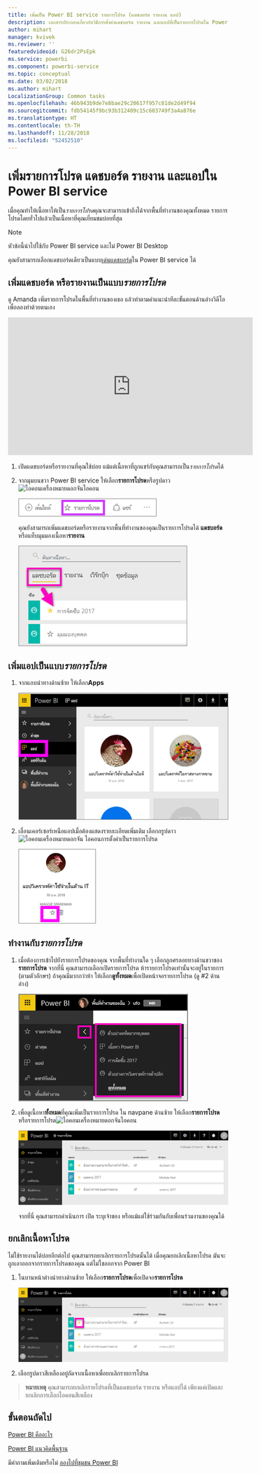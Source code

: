 ```yaml
---
title: เพิ่มเป็น Power BI service รายการโปรด (แดชบอร์ด รายงาน แอป)
description: เอกสารประกอบเกี่ยวกับวิธีการตั้งค่าแดชบอร์ด รายงาน และแอปที่เป็นรายการโปรดใน Power BI service
author: mihart
manager: kvivek
ms.reviewer: ''
featuredvideoid: G26dr2PsEpk
ms.service: powerbi
ms.component: powerbi-service
ms.topic: conceptual
ms.date: 03/02/2018
ms.author: mihart
LocalizationGroup: Common tasks
ms.openlocfilehash: 46b943b9de7e8bae29c20617f957c81de2d49f94
ms.sourcegitcommit: fdb54145f9bc93b312409c15c603749f3a4a876e
ms.translationtype: HT
ms.contentlocale: th-TH
ms.lasthandoff: 11/28/2018
ms.locfileid: "52452510"
---
```

# <a name="favorite-dashboards-reports-and-apps-in-power-bi-service"></a>เพิ่มรายการโปรด แดชบอร์ด รายงาน และแอปใน Power BI service
เมื่อคุณทำให้เนื้อหาให้เป็น*รายการโปรด*คุณจะสามารถเข้าถึงได้จากพื้นที่ทำงานของคุณทั้งหมด  รายการโปรดโดยทั่วไปแล้วเป็นเนื้อหาที่คุณเยี่ยมชมบ่อยที่สุด

> [!NOTE]
> หัวข้อนี้นำไปใช้กับ Power BI service และไม่ Power BI Desktop
> 
> 

คุณยังสามารถเลือกแดชบอร์ดเดียวเป็นแบบ[เด่นแดชบอร์ด](end-user-featured.md)ใน Power BI service ได้

## <a name="add-a-dashboard-or-report-as-a-favorite"></a>เพิ่มแดชบอร์ด หรือรายงานเป็นแบบ*รายการโปรด*
ดู Amanda เพิ่มรายการโปรดในพื้นที่ทำงานของเธอ แล้วทำตามคำแนะนำทีละขั้นตอนด้านล่างวิดีโอเพื่อลองทำด้วยตนเอง

<iframe width="560" height="315" src="https://www.youtube.com/embed/G26dr2PsEpk" frameborder="0" allowfullscreen></iframe>


1. เปิดแดชบอร์ดหรือรายงานที่คุณใช้บ่อย แม้แต่เนื้อหาที่ถูกแชร์กับคุณสามารถเป็น*รายการโปรด*ได้
2. จากมุมบนขวา Power BI service ให้เลือก**รายการโปรด**หรือรูปดาว![ไอคอนเครื่องหมายดอกจัน](./media/end-user-favorite/power-bi-favorite-icon.png)ไอคอน
   
   ![ไอคอนรายการโปรด](./media/end-user-favorite/powerbi-dashboard-favorite.png)
   
   คุณยังสามารถเพิ่มแดชบอร์ดหรือรายงานจากพื้นที่ทำงานของคุณเป็นรายการโปรดได้ **แดชบอร์ด**หรือแท็บมุมมองเนื้อหา**รายงาน**
   
   ![แท็บแดชบอร์ด มีเครื่องหมายดาวสีเหลือง](./media/end-user-favorite/power-bi-dashboard-favorite.png)

## <a name="add-an-app-as-a-favorite"></a>เพิ่มแอปเป็นแบบ*รายการโปรด*

1. จากแถบนำทางด้านซ้าย ให้เลือก**Apps**

   ![แดชบอร์ด](./media/end-user-favorite/power-bi-favorite-apps.png)

2. เลื่อนเคอร์เซอร์เหนือแอปเมื่อต้องแสดงรายละเอียดเพิ่มเติม  เลือกกรูปดาว ![ไอคอนเครื่องหมายดอกจัน](./media/end-user-favorite/power-bi-favorite-icon.png)  ไอคอนการตั้งค่าเป็นรายการโปรด
   
   ![เลื่อนไปเหนือแอป](./media/end-user-favorite/power-bi-favorite-app.png)

## <a name="working-with-favorites"></a>ทำงานกับ*รายการโปรด*
1. เมื่อต้องการเข้าไปยังรายการโปรดของคุณ จากพื้นที่ทำงานใด ๆ เลือกลูกศรลอยทางด้านขวาของ**รายการโปรด**  จากที่นี่ คุณสามารถเลือกเปิดรายการโปรด ห้ารายการโปรดเท่านั้นจะอยู่ในรายการ (ตามตัวอักษร) ถ้าคุณมีมากกว่าห้า ให้เลือก**ดูทั้งหมด**เพื่อเปิดหน้าจอรายการโปรด (ดู #2 ด้านล่าง) 
   
   ![เมนูลอยที่ชื่นชอบ](./media/end-user-favorite/power-bi-favorite-flyout-new.png)
2. เพื่อดูเนื้อหา**ทั้งหมด**ที่คุณเพิ่มเป็นรายการโปรด ใน navpane ด้านซ้าย ให้เลือก**รายการโปรด**หรือรายการโปรด![ไอคอนเครื่องหมายดอกจัน](./media/end-user-favorite/power-bi-favorites-icon.png)ไอคอน  
   
    ![หน้าต่างโปรด](./media/end-user-favorite/power-bi-favorites-screen.png)
   
   จากที่นี่ คุณสามารถดำเนินการ เปิด ระบุเจ้าของ หรือแม้แต่ใช้ร่วมกันกับเพื่อนร่วมงานของคุณได้

## <a name="unfavorite-content"></a>ยกเลิกเนื้อหาโปรด
ไม่ใช้รายงานได้บ่อยอีกต่อไป  คุณสามารถยกเลิกรายการโปรดนั้นได้ เมื่อคุณยกเลิกเนื้อหาโปรด มันจะถูกเอาออกจากรายการโปรดของคุณ แต่ไม่ใชออกจาก Power BI

1. ในบานหน้าต่างนำทางด้านซ้าย ให้เลือก**รายการโปรด**เพื่อเปิดจอ**รายการโปรด**
   
   ![เพิ่มหน้าจอรายการโปรด](./media/end-user-favorite/power-bi-unfavorites-screen.png)
2. เลือกรูปดาวสีเหลืองอยู่ถัดจากเนื้อหาเพื่อยกเลิกรายการโปรด

> **หมายเหตุ** คุณสามารถยกเลิกรายโปรดที่เป็นแดชบอร์ด รายงาน หรือแอปได้ เพียงแค่เปิดและยกเลิกการเลือกไอคอนสีเหลือง   
> 
> 

## <a name="next-steps"></a>ขั้นตอนถัดไป
[Power BI คืออะไร](../power-bi-overview.md)

[Power BI แนวคิดพื้นฐาน](end-user-basic-concepts.md)

มีคำถามเพิ่มเติมหรือไม่ [ลองไปที่ชุมชน Power BI](http://community.powerbi.com/)

